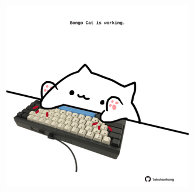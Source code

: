 <!-- built at 09/08/2022, 23:00:54 UTC -->
<p align="center">
  <img width="500" height="500" src="./ReadmeImage.svg">
</p>
